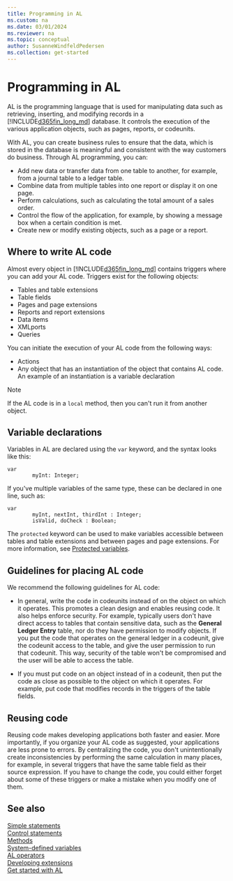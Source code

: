 ```yaml
---
title: Programming in AL
ms.custom: na
ms.date: 03/01/2024
ms.reviewer: na
ms.topic: conceptual
author: SusanneWindfeldPedersen
ms.collection: get-started
---
```


# Programming in AL

AL is the programming language that is used for manipulating data such as retrieving, inserting, and modifying records in a [!INCLUDE[d365fin_long_md](includes/d365fin_long_md.md)] database. It controls the execution of the various application objects, such as pages, reports, or codeunits. 

With AL, you can create business rules to ensure that the data, which is stored in the database is meaningful and consistent with the way customers do business. Through AL programming, you can:

- Add new data or transfer data from one table to another, for example, from a journal table to a ledger table.
- Combine data from multiple tables into one report or display it on one page.
- Perform calculations, such as calculating the total amount of a sales order.
- Control the flow of the application, for example, by showing a message box when a certain condition is met.
- Create new or modify existing objects, such as a page or a report.

## Where to write AL code

Almost every object in [!INCLUDE[d365fin_long_md](includes/d365fin_long_md.md)] contains triggers where you can add your AL code. Triggers exist for the following objects:  

- Tables and table extensions
- Table fields  
- Pages and page extensions
- Reports and report extensions
- Data items
- XMLports  
- Queries  

You can initiate the execution of your AL code from the following ways:  

- Actions  
- Any object that has an instantiation of the object that contains AL code. An example of an instantiation is a variable declaration  

> [!NOTE]  
> If the AL code is in a `local` method, then you can't run it from another object.  

## Variable declarations

Variables in AL are declared using the `var` keyword, and the syntax looks like this:

```AL
var
        myInt: Integer;
```

If you've multiple variables of the same type, these can be declared in one line, such as:

```AL
var
        myInt, nextInt, thirdInt : Integer;
        isValid, doCheck : Boolean;
```

The `protected` keyword can be used to make variables accessible between tables and table extensions and between pages and page extensions. For more information, see [Protected variables](devenv-protected-variables.md).

## Guidelines for placing AL code  

We recommend the following guidelines for AL code:  

- In general, write the code in codeunits instead of on the object on which it operates. This promotes a clean design and enables reusing code. It also helps enforce security. For example, typically users don't have direct access to tables that contain sensitive data, such as the **General Ledger Entry** table, nor do they have permission to modify objects. If you put the code that operates on the general ledger in a codeunit, give the codeunit access to the table, and give the user permission to run that codeunit. This way, security of the table won't be compromised and the user will be able to access the table.  

- If you must put code on an object instead of in a codeunit, then put the code as close as possible to the object on which it operates. For example, put code that modifies records in the triggers of the table fields.  

## Reusing code

Reusing code makes developing applications both faster and easier. More importantly, if you organize your AL code as suggested, your applications are less prone to errors. By centralizing the code, you don't unintentionally create inconsistencies by performing the same calculation in many places, for example, in several triggers that have the same table field as their source expression. If you have to change the code, you could either forget about some of these triggers or make a mistake when you modify one of them.

## See also

[Simple statements](devenv-al-simple-statements.md)  
[Control statements](devenv-al-control-statements.md)  
[Methods](devenv-al-methods.md)  
[System-defined variables](devenv-system-defined-variables.md)  
[AL operators](devenv-al-operators.md)  
[Developing extensions](devenv-dev-overview.md)  
[Get started with AL](devenv-get-started.md)
